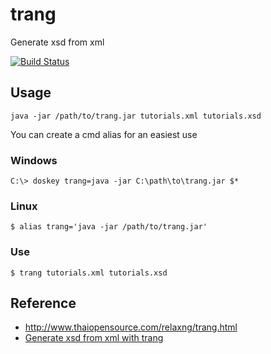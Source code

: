 # trang

Generate xsd from xml

[![Build Status](https://travis-ci.org/junlapong/trang.svg?branch=master)](https://travis-ci.org/junlapong/trang)

## Usage
```
java -jar /path/to/trang.jar tutorials.xml tutorials.xsd
```

You can create a cmd alias for an easiest use

### Windows
```
C:\> doskey trang=java -jar C:\path\to\trang.jar $*
```

### Linux
```
$ alias trang='java -jar /path/to/trang.jar'
```

### Use
```
$ trang tutorials.xml tutorials.xsd
```

## Reference
 * http://www.thaiopensource.com/relaxng/trang.html
 * [Generate xsd from xml with trang](http://www.displayobject.fr/2010/03/08/generate-xsd-from-xml-with-trang/)
